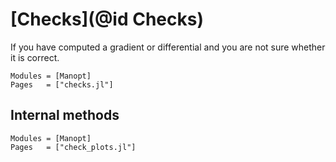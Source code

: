 # [Checks](@id Checks)

If you have computed a gradient or differential and you are not sure whether it is correct.

```@autodocs
Modules = [Manopt]
Pages   = ["checks.jl"]
```

## Internal methods

```@autodocs
Modules = [Manopt]
Pages   = ["check_plots.jl"]
```
